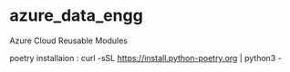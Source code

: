 # azure_data_engg
Azure Cloud Reusable Modules

poetry installaion :
curl -sSL https://install.python-poetry.org | python3 -

